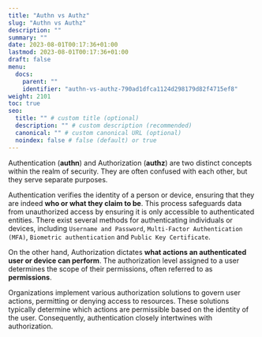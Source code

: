 ```yaml
---
title: "Authn vs Authz"
slug: "Authn vs Authz"
description: ""
summary: ""
date: 2023-08-01T00:17:36+01:00
lastmod: 2023-08-01T00:17:36+01:00
draft: false
menu:
  docs:
    parent: ""
    identifier: "authn-vs-authz-790ad1dfca1124d298179d82f4715ef8"
weight: 2101
toc: true
seo:
  title: "" # custom title (optional)
  description: "" # custom description (recommended)
  canonical: "" # custom canonical URL (optional)
  noindex: false # false (default) or true
---
```

Authentication (**authn**) and Authorization (**authz**) are two distinct concepts within the realm of security. They are often confused with each other, but they serve separate purposes.

Authentication verifies the identity of a person or device, ensuring that they are indeed **who or what they claim to be**. This process safeguards data from unauthorized access by ensuring it is only accessible to authenticated entities.
There exist several methods for authenticating individuals or devices, including `Username and Password`, `Multi-Factor Authentication (MFA)`, `Biometric authentication` and `Public Key Certificate`.

On the other hand, Authorization dictates **what actions an authenticated user or device can perform**. The authorization level assigned to a user determines the scope of their permissions, often referred to as **permissions**.

Organizations implement various authorization solutions to govern user actions, permitting or denying access to resources. These solutions typically determine which actions are permissible based on the identity of the user. Consequently, authentication closely intertwines with authorization.

